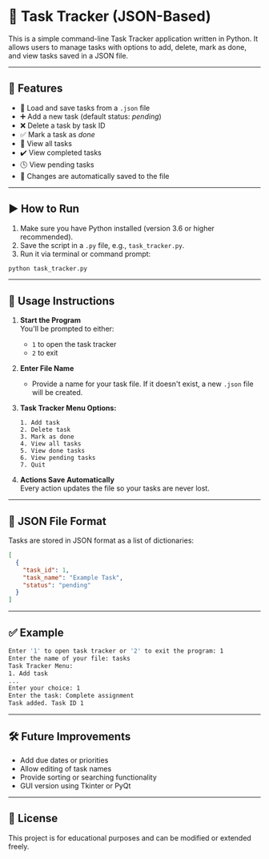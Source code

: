 
# 📝 Task Tracker (JSON-Based)

This is a simple command-line Task Tracker application written in Python. It allows users to manage tasks with options to add, delete, mark as done, and view tasks saved in a JSON file.

---

## 📂 Features

- 📁 Load and save tasks from a `.json` file
- ➕ Add a new task (default status: *pending*)
- ❌ Delete a task by task ID
- ✅ Mark a task as *done*
- 👀 View all tasks
- ✔️ View completed tasks
- 🕓 View pending tasks
- 💾 Changes are automatically saved to the file

---

## ▶️ How to Run

1. Make sure you have Python installed (version 3.6 or higher recommended).
2. Save the script in a `.py` file, e.g., `task_tracker.py`.
3. Run it via terminal or command prompt:

```bash
python task_tracker.py
```

---

## 📘 Usage Instructions

1. **Start the Program**  
   You'll be prompted to either:
   - `1` to open the task tracker
   - `2` to exit

2. **Enter File Name**  
   - Provide a name for your task file. If it doesn't exist, a new `.json` file will be created.

3. **Task Tracker Menu Options:**
   ```
   1. Add task
   2. Delete task
   3. Mark as done
   4. View all tasks
   5. View done tasks
   6. View pending tasks
   7. Quit
   ```

4. **Actions Save Automatically**  
   Every action updates the file so your tasks are never lost.

---

## 📂 JSON File Format

Tasks are stored in JSON format as a list of dictionaries:
```json
[
  {
    "task_id": 1,
    "task_name": "Example Task",
    "status": "pending"
  }
]
```

---

## ✅ Example

```bash
Enter '1' to open task tracker or '2' to exit the program: 1
Enter the name of your file: tasks
Task Tracker Menu:
1. Add task
...
Enter your choice: 1
Enter the task: Complete assignment
Task added. Task ID 1
```

---

## 🛠 Future Improvements

- Add due dates or priorities
- Allow editing of task names
- Provide sorting or searching functionality
- GUI version using Tkinter or PyQt

---

## 📄 License

This project is for educational purposes and can be modified or extended freely.
